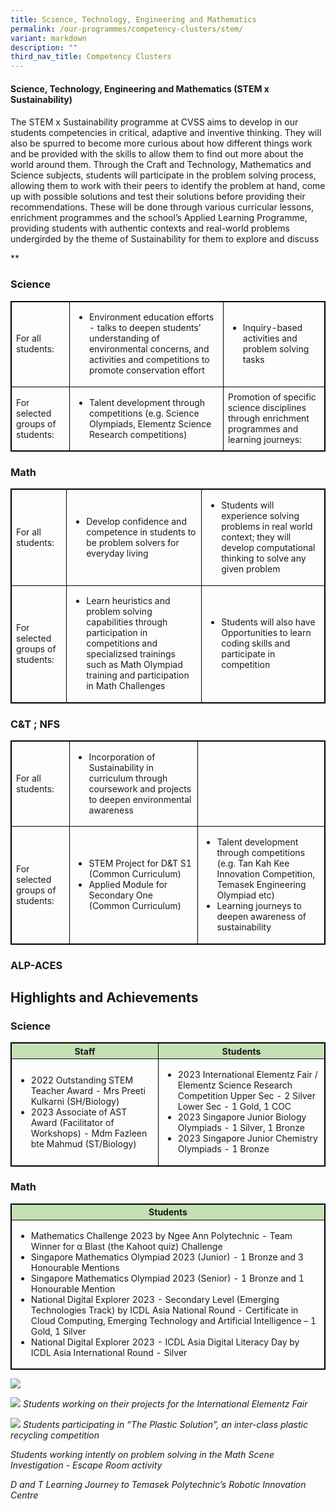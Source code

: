 ```yaml
---
title: Science, Technology, Engineering and Mathematics
permalink: /our-programmes/competency-clusters/stem/
variant: markdown
description: ""
third_nav_title: Competency Clusters
---
```

#### Science, Technology, Engineering and Mathematics (STEM x Sustainability)
#### 

The STEM x Sustainability programme at CVSS aims to develop in our students competencies in critical, adaptive and inventive thinking. They will also be spurred to become more curious about how different things work and be provided with the skills to allow them to find out more about the world around them. Through the Craft and Technology, Mathematics and Science subjects, students will participate in the problem solving process, allowing them to work with their peers to identify the problem at hand, come up with possible solutions and test their solutions before providing their recommendations. These will be done through various curricular lessons, enrichment programmes and the school’s Applied Learning Programme, providing students with authentic contexts and real-world problems undergirded by the theme of Sustainability for them to explore and discuss

**

### Science

 <style type="text/css">
table, th, td, tr {
	border: 1px solid black;
	font-size:14px;
	}
	
.tg-s7g5{background-color:#C5E0B3; vertical-align:top
	}

	p.small{
#   line-height: 1.0; font-style:italic; font-size: 16px;
}

	
</style>
<table style="width:100%">

<tbody>
  <tr>
      <td>For all students:</td>
		
<td>
<ul><li>Environment education efforts - talks to deepen students’ understanding of environmental concerns, and activities and competitions to promote conservation effort
</li>
</ul></td>
		
<td><ul><li>Inquiry-based activities and problem solving tasks</li>
    
</ul></td>
</tr>
	<tr>
<td>For selected groups of students:</td>
<td><ul><li>Talent development through competitions (e.g. Science Olympiads, Elementz Science Research competitions)</li></ul></td>
<td>Promotion of specific science disciplines through enrichment programmes and learning journeys:</td>
	</tr>
</tbody>
</table>

### Math

<table style="width:100%">

<tbody>
  <tr>
      <td>For all students:</td>
		
<td>
<ul><li>Develop confidence and competence in students to be problem solvers for everyday living</li>
</ul></td>
		
<td><ul><li>Students will experience solving problems in real world context; they will develop computational thinking to solve any given problem</li>
    
</ul></td>
</tr>
	<tr>
<td>For selected groups of students:</td>
<td><ul><li>Learn heuristics and problem solving capabilities through participation in competitions and specializsed trainings such as  Math Olympiad training and participation in Math Challenges</li></ul></td>
		
<td><ul><li>Students will also have Opportunities to learn coding skills and participate in competition</li></ul></td>
	</tr>
</tbody>
</table>

### C&amp;T ; NFS

<table style="width:100%">

<tbody>
  <tr>
      <td>For all students:</td>
		
<td>
<ul><li>Incorporation of Sustainability in curriculum through coursework and projects to deepen environmental awareness</li>
</ul></td>
		
<td></td>
</tr>
<tr>
<td>For selected groups of students:</td>
<td><ul><li>STEM Project for D&amp;T S1 (Common Curriculum)</li>
<li>Applied Module for Secondary One (Common Curriculum)
</li></ul></td>
		
<td><ul><li>Talent development through competitions (e.g. Tan Kah Kee Innovation Competition, Temasek Engineering Olympiad etc)</li>
<li>Learning journeys to deepen awareness of sustainability 
</li></ul></td>
	</tr>
</tbody>
</table>

### ALP-ACES


## Highlights and Achievements

### Science

<table style="width:100%">
<thead>  
<tr>  
<th class="tg-s7g5">Staff</th>  
<th class="tg-s7g5">Students</th>  
</tr>  
</thead>
<tbody>
<tr>
<td>
<ul><li>2022 Outstanding STEM Teacher Award - Mrs Preeti Kulkarni (SH/Biology)</li>

<li>2023 Associate of AST Award (Facilitator of Workshops) - Mdm Fazleen bte Mahmud (ST/Biology)
</li>
</ul></td>
		
<td><ul><li>2023 International Elementz Fair / Elementz Science Research Competition
     Upper Sec - 2 Silver
     Lower Sec - 1 Gold, 1 COC</li>

<li>2023 Singapore Junior Biology Olympiads - 1 Silver, 1 Bronze</li>

<li>2023 Singapore Junior Chemistry Olympiads - 1 Bronze</li></ul></td></tr>
	
</tbody>
</table>

### Math

<table style="width:100%">
<thead>  
<tr>  
<th class="tg-s7g5">Students</th>  
</tr>  
</thead>
<tbody>
<tr>	
<td><ul><li>Mathematics Challenge 2023 by Ngee Ann Polytechnic - Team Winner for α Blast (the Kahoot quiz) Challenge</li>
	
<li>Singapore Mathematics Olympiad 2023 (Junior) - 1 Bronze and 3 Honourable Mentions</li>
	
<li>Singapore Mathematics Olympiad 2023 (Senior) - 1 Bronze and 1 Honourable Mention</li>
	
<li>National Digital Explorer 2023 - Secondary Level (Emerging Technologies Track) by ICDL Asia National Round  - Certificate in Cloud Computing, Emerging Technology and Artificial Intelligence – 1 Gold, 1 Silver</li>
	
<li>National Digital Explorer 2023 - ICDL Asia Digital Literacy Day by ICDL Asia International Round - Silver
</li></ul></td></tr>
	
</tbody>
</table>

![](/images/2023%20Competency%20Clusters/STEM/Science_2b.png)

![](/images/2023%20Competency%20Clusters/STEM/Science_2a.jpg)
*Students working on their projects for the International Elementz Fair*

![](/images/2023%20Competency%20Clusters/STEM/Science_4.jpg)
*Students participating in “The Plastic Solution”, an inter-class plastic recycling competition*


*Students working intently on problem solving in the Math Scene Investigation - Escape Room activity*

*D and T Learning Journey to Temasek Polytechnic’s Robotic Innovation Centre*